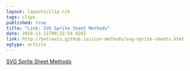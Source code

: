 ```yaml
---
layout: layouts/clip.njk 
tags: clips 
published: true 
title: "Link: SVG Sprite Sheet Methods" 
date: 2018-11-11T00:22:54.928Z 
link: http://betravis.github.io/icon-methods/svg-sprite-sheets.html 
ogtype: article 
---
```

[ SVG Sprite Sheet Methods ]( http://betravis.github.io/icon-methods/svg-sprite-sheets.html ) 
